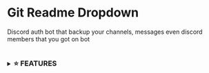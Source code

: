 # Git Readme Dropdown
Discord auth bot that backup your channels, messages even discord members that you got on bot

<details>
    <summary>
        <h3 style="display: inline-block">⭐ FEATURES</h3>
</summary>
    
<details>
    <summary>
        <h3 style="display: inline-block">Embed Builder</h3>
</summary>

` 📞 ` Default Embed:
![image](https://github.com/iLxlo/discord-authbot/assets/98545753/d41e7084-1fc0-4b80-969a-f23a1662d555)

` 🦈 ` Embed builder:
![image](https://github.com/iLxlo/discord-authbot/assets/98545753/1d1ca6d9-c60e-4fe1-bd27-c9cfa79d9a43)



<details>
    <summary>
        <h3 style="display: inline-block">🐞 ADVANCED LOGS</h3>
    </summary>

 ` 📂  ` LOGS: 
![Discord_Es9Fh7ZGtl](https://github.com/iLxlo/discord-authbot/assets/98545753/699bb95a-6ef2-4ea2-8f1b-ac77f8b9b9f9)

 ` 👨‍💻  ` ABOUT BOT:
![image](https://github.com/iLxlo/discord-authbot/assets/98545753/26867315-1420-4910-8861-da8a329c9b58)

